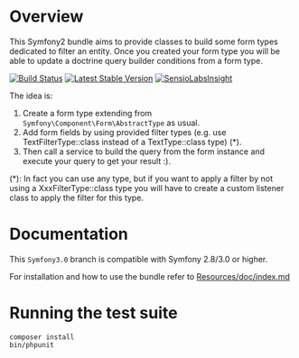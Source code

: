 Overview
========

This Symfony2 bundle aims to provide classes to build some form types dedicated to filter an entity.
Once you created your form type you will be able to update a doctrine query builder conditions from a form type.

[![Build Status](https://travis-ci.org/lexik/LexikFormFilterBundle.png?branch=master)](https://travis-ci.org/lexik/LexikFormFilterBundle)
[![Latest Stable Version](https://poser.pugx.org/lexik/form-filter-bundle/v/stable.svg)](https://packagist.org/packages/lexik/form-filter-bundle)
[![SensioLabsInsight](https://insight.sensiolabs.com/projects/1dc9c6d5-369d-4940-84a2-f0941ae5d16c/mini.png)](https://insight.sensiolabs.com/projects/1dc9c6d5-369d-4940-84a2-f0941ae5d16c)

The idea is:

1. Create a form type extending from `Symfony\Component\Form\AbstractType` as usual.
2. Add form fields by using provided filter types (e.g. use TextFilterType::class instead of a TextType::class type) (*).
3. Then call a service to build the query from the form instance and execute your query to get your result :).

(*): In fact you can use any type, but if you want to apply a filter by not using a XxxFilterType::class type you will have to create a custom listener class to apply the filter for this type.

Documentation
=============

This `Symfony3.0` branch is compatible with Symfony 2.8/3.0 or higher.

For installation and how to use the bundle refer to [Resources/doc/index.md](Resources/doc/index.md)

Running the test suite
======================

    composer install
    bin/phpunit
